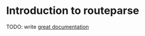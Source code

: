 # Introduction to routeparse

TODO: write [great documentation](http://jacobian.org/writing/what-to-write/)

